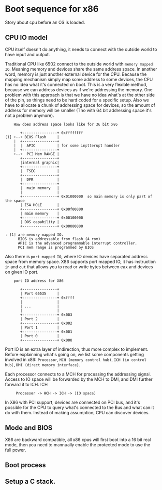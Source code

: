 # Boot sequence for x86

Story about cpu before an OS is loaded.


## CPU IO model
CPU itself doesn't do anything, it needs to connect with the outside world to have input and output.

Traditional CPU like 6502 connect to the outside world with `memory mapped IO`. Meaning memory and devices share the same address space. In another word, memory is just another external device for the CPU. Because the mapping mechanism simply map some address to some devices, the CPU has no idea what it's connected on boot. This is a very flexible method, because we can address devices as if we're addressing the memory. One problem with this approach is that we have no idea what's at the other side of the pin, so things need to be hard coded for a specific setup. Also we have to allocate a chunk of addressing space for devices, so the amount of address for memory will be smaller (Tho with 64 bit addressing space it's not a problem anymore).

```
    How does address space looks like for 36 bit x86

       +----------------+ 0xffffffff
[1] +--+ BIOS Flash     |
    |  +----------------+
    |  |  APIC          | for some inptterupt handler
    |  +----------------+
    +--+  PCI Mem RANGE |
       +----------------+
       |internal graphic|
       +----------------+
       |  TSEG          |
       +----------------+
       |  DPR           |
       +----------------+
       |  main memory   |
       |                |
       +----------------+ 0x01000000  so main memory is only part of the space
       | ISA HOLE       |
       +----------------+ 0x00f00000
       | main memory    |
       +----------------+ 0x00100000
       | DOS capability |
       +----------------+ 0x00000000

: [1] are memory mapped IO.
      BIOS is addressable from flash (A rom)
      APIC is the advanced programmable interrupt controller.
      PCI mem range is programmed by BIOS

```

Also there is `port mapped IO`, where IO devices have separated address space from memory space. X86 supports port mapped IO, it has instruction `in` and `out` that allows you to read or write bytes between eax and devices on given IO port.

```
    port IO address for X86

       +----------------+
       | Port 65535     |
       +----------------+ 0xffff
       |                |
       | ...            |
       |                |
       +----------------+ 0x003
       | Port 2         |
       +----------------+ 0x002
       | Port 1         |
       +----------------+ 0x001
       | Port 0         |
       +----------------+ 0x000
```

Port IO is an extra layer of indirection, thus more complex to implement. Before explainning what's going on, we list some components getting involved in x86: `Processor`, `MCH (memory control hub)`, `ICH (io control hub)`, `DMI (direct memory interface)`.

Each processor connects to a MCH for processing the addressing signal. Access to IO space will be forwarded by the MCH to DMI, and DMI further forward it to ICH. ICH


```
     Processor -> HCH -> ICH -> (IO space)
```


In X86 with PCI support, devices are connected on PCI bus, and it's possible for the CPU to query what's connected to the Bus and what can it do with them. Instead of making assumption, CPU can discover devices.

## Mode and BIOS
X86 are backward compatible, all x86 cpus will first boot into a 16 bit real mode, then you need to mannually enable the protected mode to use the full power.


## Boot process


## Setup a C stack.
